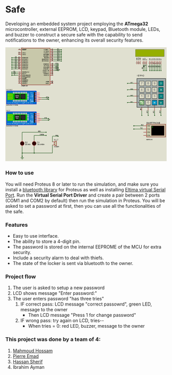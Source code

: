 # Safe
Developing an embedded system project employing the __ATmega32__ microcontroller, external EEPROM, LCD, keypad, Bluetooth module, LEDs, and buzzer to construct a secure safe with the capability to send notifications to the owner, enhancing its overall security features.

![Project Design](design/ProjectPicture.JPEG)

### How to use
You will need Proteus 8 or later to run the simulation, and make sure you install a [bluetooth library](https://www.theengineeringprojects.com/2016/03/bluetooth-library-for-proteus.html) for Proteus as well as installing [Eltima virtual Serial Port](https://www.eltima.com/products/vspdxp/). Run the __Virtual Serial Port Driver__ and create a pair between 2 ports (COM1 and COM2 by default) then run the simulation in Proteus. You will be asked to set a password at first, then you can use all the functionalities of the safe.

### Features
* Easy to use interface.
* The ability to store a 4-digit pin.
* The password is stored on the internal EEPROME of the MCU for extra security.
* Include a security alarm to deal with thiefs.
* The state of the locker is sent via bluetooth to the owner.

### Project flow
1. The user is asked to setup a new password
2. LCD shows message "Enter password:"
3. The user enters password "has three tries"
   1. IF correct pass: LCD message "correct passowrd", green LED, message to the owner
      * Then LCD message "Press 1 for change password" 
   3. IF wrong pass: try again on LCD, tries--
      * When tries = 0: red LED, buzzer, message to the owner

### This project was done by a team of 4:
1. [Mahmoud Hossam](https://github.com/Derinkuyu)
2. [Pierre Emad](https://github.com/Pierre-Emad)
3. [Hassan Sherif](https://github.com/hassan17996)
4. Ibrahim Ayman
